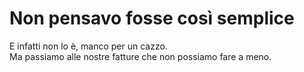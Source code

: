 # Non pensavo fosse così semplice            
E infatti non lo è, manco per un cazzo.                                
Ma passiamo alle nostre fatture che non possiamo fare a meno.

